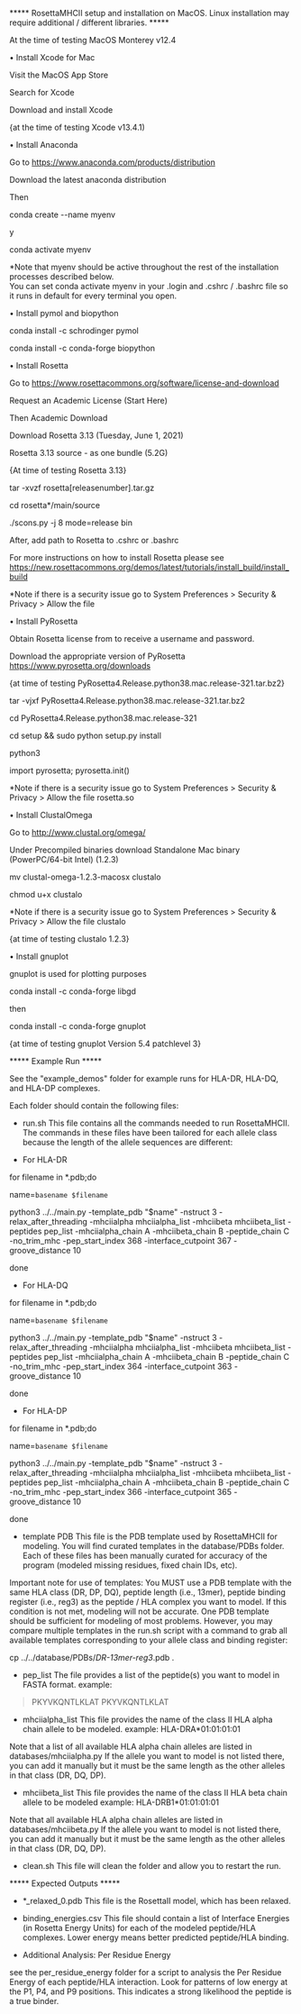 ***** RosettaMHCII setup and installation on MacOS. Linux installation may require additional / different libraries. *****  

At the time of testing MacOS Monterey v12.4

•    Install Xcode for Mac

Visit the MacOS App Store

Search for Xcode

Download and install Xcode 

{at the time of testing Xcode v13.4.1)

•    Install Anaconda

Go to https://www.anaconda.com/products/distribution 

Download the latest anaconda distribution

Then 

conda create --name myenv

y

conda activate myenv

*Note that myenv should be active throughout the rest of the installation processes described below.  
You can set conda activate myenv in your .login and .cshrc / .bashrc file so it runs in default for every terminal you open.

•    Install pymol and biopython

conda install -c schrodinger pymol

conda install -c conda-forge biopython

•    Install Rosetta

Go to https://www.rosettacommons.org/software/license-and-download

Request an Academic License (Start Here)

Then Academic Download

Download Rosetta 3.13 (Tuesday, June 1, 2021)

Rosetta 3.13 source - as one bundle (5.2G)

{At time of testing Rosetta 3.13}

tar -xvzf rosetta[releasenumber].tar.gz

cd rosetta*/main/source

./scons.py -j 8 mode=release bin

After, add path to Rosetta to .cshrc or .bashrc

For more instructions on how to install Rosetta please see https://new.rosettacommons.org/demos/latest/tutorials/install_build/install_build 

*Note if there is a security issue go to System Preferences > Security & Privacy > Allow the file

•    Install PyRosetta

Obtain Rosetta license from to receive a username and password.

Download the appropriate version of PyRosetta
https://www.pyrosetta.org/downloads 

{at time of testing PyRosetta4.Release.python38.mac.release-321.tar.bz2}

tar -vjxf PyRosetta4.Release.python38.mac.release-321.tar.bz2

cd PyRosetta4.Release.python38.mac.release-321

cd setup && sudo python setup.py install

python3

import pyrosetta; pyrosetta.init()

*Note if there is a security issue go to System Preferences > Security & Privacy > Allow the file rosetta.so

•    Install ClustalOmega

Go to http://www.clustal.org/omega/ 

Under Precompiled binaries 
download Standalone Mac binary (PowerPC/64-bit Intel) (1.2.3)

mv clustal-omega-1.2.3-macosx clustalo

chmod u+x clustalo

*Note if there is a security issue go to System Preferences > Security & Privacy > Allow the file clustalo

{at time of testing clustalo 1.2.3}

•    Install gnuplot

gnuplot is used for plotting purposes

conda install -c conda-forge libgd 

then

conda install -c conda-forge gnuplot

{at time of testing gnuplot Version 5.4 patchlevel 3}

***** Example Run ***** 

See the "example_demos" folder for example runs for HLA-DR, HLA-DQ, and HLA-DP complexes.

Each folder should contain the following files:

- run.sh
This file contains all the commands needed to run RosettaMHCII. 
The commands in these files have been tailored for each allele class because the length of the allele sequences are different:

* For HLA-DR

for filename in *.pdb;do

name=`basename $filename`

python3 ../../main.py -template_pdb "$name" -nstruct 3 -relax_after_threading -mhciialpha mhciialpha_list -mhciibeta mhciibeta_list -peptides pep_list -mhciialpha_chain A -mhciibeta_chain B -peptide_chain C -no_trim_mhc -pep_start_index 368 -interface_cutpoint 367 -groove_distance 10

done


* For HLA-DQ


for filename in *.pdb;do

name=`basename $filename`

python3 ../../main.py -template_pdb "$name" -nstruct 3 -relax_after_threading -mhciialpha mhciialpha_list -mhciibeta mhciibeta_list -peptides pep_list -mhciialpha_chain A -mhciibeta_chain B -peptide_chain C -no_trim_mhc -pep_start_index 364 -interface_cutpoint 363 -groove_distance 10

done



* For HLA-DP


for filename in *.pdb;do

name=`basename $filename`

python3 ../../main.py -template_pdb "$name" -nstruct 3 -relax_after_threading -mhciialpha mhciialpha_list -mhciibeta mhciibeta_list -peptides pep_list -mhciialpha_chain A -mhciibeta_chain B -peptide_chain C -no_trim_mhc -pep_start_index 366 -interface_cutpoint 365 -groove_distance 10

done


- template PDB
This file is the PDB template used by RosettaMHCII for modeling.
You will find curated templates in the database/PDBs folder. Each of these files has been manually curated for accuracy of the program (modeled missing residues, fixed chain IDs, etc).

Important note for use of templates:
You MUST use a PDB template with the same HLA class (DR, DP, DQ), peptide length (i.e., 13mer), peptide binding register (i.e., reg3) as the peptide / HLA complex you want to model. If this condition is not met, modeling will not be accurate.
One PDB template should be sufficient for modeling of most problems. However, you may compare multiple templates in the run.sh script with a command to grab all available templates corresponding to your allele class and binding register:

cp ../../database/PDBs/*DR-13mer-reg3*.pdb .

- pep_list
The file provides a list of the peptide(s) you want to model in FASTA format.
example:
>PKYVKQNTLKLAT
PKYVKQNTLKLAT

- mhciialpha_list
This file provides the name of the class II HLA alpha chain allele to be modeled.
example:
HLA-DRA*01:01:01:01

Note that a list of all available HLA alpha chain alleles are listed in databases/mhciialpha.py
If the allele you want to model is not listed there, you can add it manually but it must be the same length as the other alleles in that class (DR, DQ, DP).

- mhciibeta_list
This file provides the name of the class II HLA beta chain allele to be modeled
example:
HLA-DRB1*01:01:01:01

Note that all available HLA alpha chain alleles are listed in databases/mhciibeta.py
If the allele you want to model is not listed there, you can add it manually but it must be the same length as the other alleles in that class (DR, DQ, DP).

- clean.sh
This file will clean the folder and allow you to restart the run.

***** Expected Outputs ***** 

- *_relaxed_0.pdb
This file is the RosettaII model, which has been relaxed. 

- binding_energies.csv
This file should contain a list of Interface Energies (in Rosetta Energy Units) for each of the modeled peptide/HLA complexes.
Lower energy means better predicted peptide/HLA binding.

- Additional Analysis: Per Residue Energy

see the per_residue_energy folder for a script to analysis the Per Residue Energy of each peptide/HLA interaction.
Look for patterns of low energy at the P1, P4, and P9 positions. This indicates a strong likelihood the peptide is a true binder.
